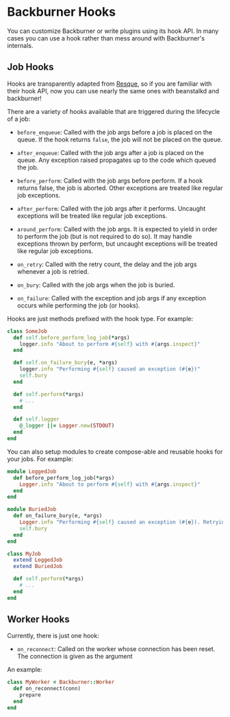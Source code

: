 # Backburner Hooks

You can customize Backburner or write plugins using its hook API.
In many cases you can use a hook rather than mess around with Backburner's internals.

## Job Hooks

Hooks are transparently adapted from [Resque](https://github.com/resque/resque/blob/master/docs/HOOKS.md), so
if you are familiar with their hook API, now you can use nearly the same ones with beanstalkd and backburner!

There are a variety of hooks available that are triggered during the lifecycle of a job:

* `before_enqueue`: Called with the job args before a job is placed on the queue.
  If the hook returns `false`, the job will not be placed on the queue.

* `after_enqueue`: Called with the job args after a job is placed on the queue.
  Any exception raised propagates up to the code which queued the job.

* `before_perform`: Called with the job args before perform. If a hook returns false,
  the job is aborted. Other exceptions are treated like regular job exceptions.

* `after_perform`: Called with the job args after it performs. Uncaught
  exceptions will be treated like regular job exceptions.

* `around_perform`: Called with the job args. It is expected to yield in order
	to perform the job (but is not required to do so). It may handle exceptions
	thrown by perform, but uncaught exceptions will be treated like regular job exceptions.

* `on_retry`: Called with the retry count, the delay and the job args whenever a job is retried.

* `on_bury`: Called with the job args when the job is buried.

* `on_failure`: Called with the exception and job args if any exception occurs
  while performing the job (or hooks).

Hooks are just methods prefixed with the hook type. For example:

```ruby
class SomeJob
  def self.before_perform_log_job(*args)
    logger.info "About to perform #{self} with #{args.inspect}"
  end

  def self.on_failure_bury(e, *args)
    logger.info "Performing #{self} caused an exception (#{e})"
    self.bury
  end

  def self.perform(*args)
    # ...
  end

  def self.logger
    @_logger ||= Logger.new(STDOUT)
  end
end
```

You can also setup modules to create compose-able and reusable hooks for your jobs. For example:

```ruby
module LoggedJob
  def before_perform_log_job(*args)
    Logger.info "About to perform #{self} with #{args.inspect}"
  end
end

module BuriedJob
  def on_failure_bury(e, *args)
    Logger.info "Performing #{self} caused an exception (#{e}). Retrying..."
    self.bury
  end
end

class MyJob
  extend LoggedJob
  extend BuriedJob

  def self.perform(*args)
    # ...
  end
end
```

## Worker Hooks

Currently, there is just one hook:

* `on_reconnect`: Called on the worker whose connection has been reset. The connection
  is given as the argument

An example:

```ruby
class MyWorker < Backburner::Worker
  def on_reconnect(conn)
    prepare
  end
end

